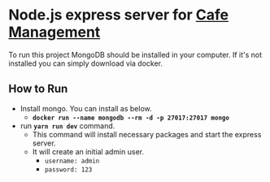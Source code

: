 # Node.js express server for [Cafe Management](https://github.com/Sinan997/kafe-uygulamasi-frontend)

To run this project MongoDB should be installed in your computer. If it's not installed you can simply download via docker.


## How to Run
- Install mongo. You can install as below.
  - **```docker run --name mongodb --rm -d -p 27017:27017 mongo```**
- run **`yarn run dev`** command.
  - This command will install necessary packages and start the express server.
  - It will create an initial admin user.
    - `username: admin`
    - `password: 123`
